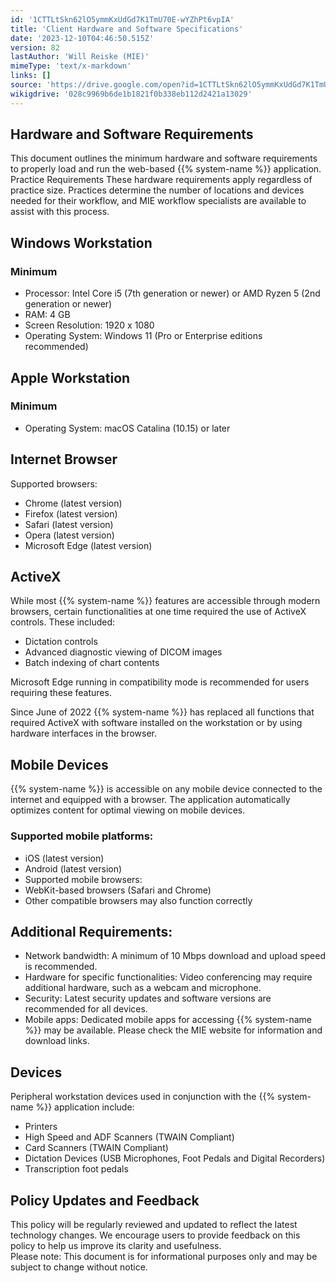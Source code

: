 ```yaml
---
id: '1CTTLtSkn62lO5ymmKxUdGd7K1TmU70E-wYZhPt6vpIA'
title: 'Client Hardware and Software Specifications'
date: '2023-12-10T04:46:50.515Z'
version: 82
lastAuthor: 'Will Reiske (MIE)'
mimeType: 'text/x-markdown'
links: []
source: 'https://drive.google.com/open?id=1CTTLtSkn62lO5ymmKxUdGd7K1TmU70E-wYZhPt6vpIA'
wikigdrive: '028c9969b6de1b1821f0b338eb112d2421a13029'
---
```

## Hardware and Software Requirements   

This document outlines the minimum hardware and software requirements to properly load and run the web-based {{% system-name %}} application.  
Practice Requirements These hardware requirements apply regardless of practice size. Practices determine the number of locations and devices needed for their workflow, and MIE workflow specialists are available to assist with this process.

## Windows Workstation


### Minimum


* Processor: Intel Core i5 (7th generation or newer) or AMD Ryzen 5 (2nd generation or newer)
* RAM: 4 GB
* Screen Resolution: 1920 x 1080
* Operating System: Windows 11 (Pro or Enterprise editions recommended)


## Apple Workstation


### Minimum


* Operating System: macOS Catalina (10.15) or later


## Internet Browser

Supported browsers:

* Chrome (latest version)
* Firefox (latest version)
* Safari (latest version)
* Opera (latest version)
* Microsoft Edge (latest version)


## ActiveX

While most {{% system-name %}} features are accessible through modern browsers, certain functionalities at one time required the use of ActiveX controls. These included:

* Dictation controls
* Advanced diagnostic viewing of DICOM images
* Batch indexing of chart contents

Microsoft Edge running in compatibility mode is recommended for users requiring these features.

Since June of 2022 {{% system-name %}} has replaced all functions that required ActiveX with software installed on the workstation or by using hardware interfaces in the browser.


## Mobile Devices

{{% system-name %}} is accessible on any mobile device connected to the internet and equipped with a browser. The application automatically optimizes content for optimal viewing on mobile devices.

### Supported mobile platforms:


* iOS (latest version)
* Android (latest version)
* Supported mobile browsers:
* WebKit-based browsers (Safari and Chrome)
* Other compatible browsers may also function correctly


## Additional Requirements:


* Network bandwidth: A minimum of 10 Mbps download and upload speed is recommended.
* Hardware for specific functionalities: Video conferencing may require additional hardware, such as a webcam and microphone.
* Security: Latest security updates and software versions are recommended for all devices.
* Mobile apps: Dedicated mobile apps for accessing {{% system-name %}} may be available. Please check the MIE website for information and download links.



## Devices

Peripheral workstation devices used in conjunction with the {{% system-name %}} application include:

* Printers
* High Speed and ADF Scanners (TWAIN Compliant)
* Card Scanners (TWAIN Compliant)
* Dictation Devices (USB Microphones, Foot Pedals and Digital Recorders)
* Transcription foot pedals




## Policy Updates and Feedback

This policy will be regularly reviewed and updated to reflect the latest technology changes. We encourage users to provide feedback on this policy to help us improve its clarity and usefulness.  
Please note: This document is for informational purposes only and may be subject to change without notice.



